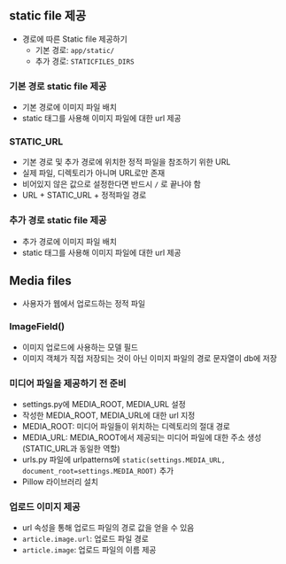 ## static file 제공

- 경로에 따른 Static file 제공하기
    - 기본 경로: `app/static/`
    - 추가 경로: `STATICFILES_DIRS`

### 기본 경로 static file 제공

- 기본 경로에 이미지 파일 배치
- static 태그를 사용해 이미지 파일에 대한 url 제공

### STATIC_URL

- 기본 경로 및 추가 경로에 위치한 정적 파일을 참조하기 위한 URL
- 실제 파일, 디렉토리가 아니며 URL로만 존재
- 비어있지 않은 값으로 설정한다면 반드시 `/` 로 끝나야 함
- URL + STATIC_URL + 정적파일 경로

### 추가 경로 static file 제공

- 추가 경로에 이미지 파일 배치
- static 태그를 사용해 이미지 파일에 대한 url 제공

## Media files

- 사용자가 웹에서 업로드하는 정적 파일

### ImageField()

- 이미지 업로드에 사용하는 모델 필드
- 이미지 객체가 직접 저장되는 것이 아닌 이미지 파일의 경로 문자열이 db에 저장

### 미디어 파일을 제공하기 전 준비

- settings.py에 MEDIA_ROOT, MEDIA_URL 설정
- 작성한 MEDIA_ROOT, MEDIA_URL에 대한 url 지정
- MEDIA_ROOT: 미디어 파일들이 위치하는 디렉토리의 절대 경로
- MEDIA_URL: MEDIA_ROOT에서 제공되는 미디어 파일에 대한 주소 생성(STATIC_URL과 동일한 역할)
- urls.py 파일에 urlpatterns에 `static(settings.MEDIA_URL, document_root=settings.MEDIA_ROOT)` 추가
- Pillow 라이브러리 설치

### 업로드 이미지 제공

- url 속성을 통해 업로드 파일의 경로 값을 얻을 수 있음
- `article.image.url`: 업로드 파일 경로
- `article.image`: 업로드 파일의 이름 제공
